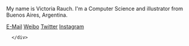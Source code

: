 My name is Victoria Rauch. I'm a Computer Science and illustrator from Buenos Aires, Argentina. 


 <div class="links-of-author motion-element">
      <span class="links-of-author-item">
        <a href="mailto:mazui.and.rio@gmail.com" title="E-Mail → mailto:mazui.and.rio@gmail.com" rel="noopener" target="_blank"><i class="fa fa-envelope fa-fw"></i>E-Mail</a>
      </span>
      <span class="links-of-author-item">
        <a href="https://weibo.com/u/3032131561?topnav=1&wvr=6&topsug=1&ssl_rnd=1606158448.6943&is_all=1" title="Weibo → https:&#x2F;&#x2F;weibo.com&#x2F;u&#x2F;3032131561?topnav&#x3D;1&amp;wvr&#x3D;6&amp;topsug&#x3D;1&amp;ssl_rnd&#x3D;1606158448.6943&amp;is_all&#x3D;1" rel="noopener" target="_blank"><i class="fab fa-weibo fa-fw"></i>Weibo</a>
      </span>
      <span class="links-of-author-item">
        <a href="https://twitter.com/mazui_3" title="Twitter → https:&#x2F;&#x2F;twitter.com&#x2F;mazui_3" rel="noopener" target="_blank"><i class="fab fa-twitter fa-fw"></i>Twitter</a>
      </span>
      <span class="links-of-author-item">
        <a href="https://instagram.com/mazui_3" title="Instagram → https:&#x2F;&#x2F;instagram.com&#x2F;mazui_3" rel="noopener" target="_blank"><i class="fab fa-instagram fa-fw"></i>Instagram</a>
      </span>
  </div>



      </div>


